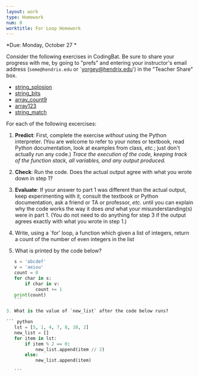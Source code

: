 ```yaml
---
layout: work
type: Homework
num: 8
worktitle: For Loop Homework
---
```




*Due: Monday, October 27 *

Consider the following exercises in CodingBat.  Be
sure to share your progress with me, by going to "prefs" and entering
your instructor's email address (`seme@hendrix.edu` or `yorgey@hendrix.edu') in the "Teacher Share" box.

- [string_splosion](https://codingbat.com/prob/p118366)
- [string_bits](https://codingbat.com/prob/p113152)
- [array_count9](https://codingbat.com/prob/p166170)
- [array123](https://codingbat.com/prob/p193604)
- [string_match](https://codingbat.com/prob/p182414)


For each of the following excercises:

1. **Predict**: First, complete the exercise *without* using the
   Python interpreter.  (You are welcome to refer to your notes or
   textbook, read Python documentation, look at examples from class,
   *etc.*; just don't actually run any code.)  *Trace the execution of
   the code, keeping track of the function stack, all variables, and
   any output produced.*

2. **Check**: Run the code.  Does the actual output agree with what
   you wrote down in step 1?

3. **Evaluate**: If your answer to part 1 was different than the
   actual output, keep experimenting with it, consult the textbook or
   Python documentation, ask a friend or TA or professor, *etc.* until
   you can explain why the code works the way it does *and* what your
   misunderstanding(s) were in part 1.  (You do not need to do
   anything for step 3 if the output agrees exactly with what you
   wrote in step 1.)


1. Write, using a `for' loop, a function which given a list of integers, return a count of the number of even integers in the list

2. What is printed by the code below?

 ``` python
    s = 'abcdef'
    v = 'aeiou'
    count = 0
    for char in s:
        if char in v:
            count += 1
    print(count)
    ```

3. What is the value of `new_list` after the code below runs?

 ``` python
    lst = [5, 1, 4, 7, 8, 10, 2]
    new_list = []
    for item in lst:
        if item % 2 == 0:
            new_list.append(item // 2)
        else:
            new_list.append(item)
            
    ```
